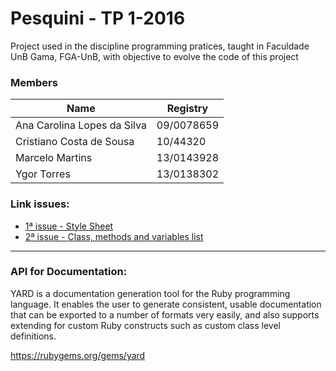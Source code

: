 # Pesquini - TP 1-2016

Project used in the discipline programming pratices, taught in Faculdade UnB Gama, FGA-UnB, with objective to evolve the code of this project


### Members

|Name                    |Registry |
|------------------------|----------|
|Ana Carolina Lopes da Silva|09/0078659|
|Cristiano Costa de Sousa|10/44320|
|Marcelo Martins|13/0143928|
|Ygor Torres|13/0138302|


### Link issues:

* [1ª issue - Style Sheet ](https://github.com/TP12016/pesquini/wiki)
* [2ª issue - Class, methods and variables list](https://github.com/TP12016/pesquini/wiki/Class%2C-Methods-and-Variable-List)

***

### API for Documentation:

YARD is a documentation generation tool for the Ruby programming language. It enables the user to generate consistent, usable documentation that can be exported to a number of formats very easily, and also supports extending for custom Ruby constructs such as custom class level definitions.

https://rubygems.org/gems/yard
